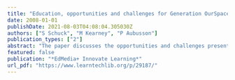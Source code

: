 ```yaml
---
title: "Education, opportunities and challenges for Generation OurSpace: Taming the beast?"
date: 2008-01-01
publishDate: 2021-08-03T04:08:04.305030Z
authors: ["S Schuck", "M Kearney", "P Aubusson"]
publication_types: ["2"]
abstract: "The paper discusses the opportunities and challenges presented for current notions of schooling by adolescent online cultures. Young people are increasingly active Web 2.0 users and their interactions through these technologies are altering their social identities …"
featured: false
publication: "*EdMedia+ Innovate Learning*"
url_pdf: "https://www.learntechlib.org/p/29187/"
---
```


